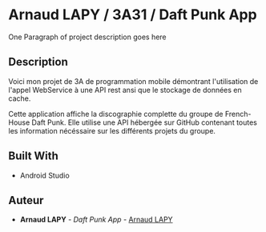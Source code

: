 # Arnaud LAPY / 3A31 / Daft Punk App

One Paragraph of project description goes here

## Description

Voici mon projet de 3A de programmation mobile démontrant l'utilisation de l'appel WebService à une API rest ansi que le stockage de données en cache.

Cette application affiche la discographie complette du groupe de French-House Daft Punk. Elle utilise une API hébergée sur GitHub contenant toutes les information nécéssaire sur les différents projets du groupe.

## Built With

* Android Studio

## Auteur

* **Arnaud LAPY** - *Daft Punk App* - [Arnaud LAPY](https://github.com/arnaudlapy/TD3)


